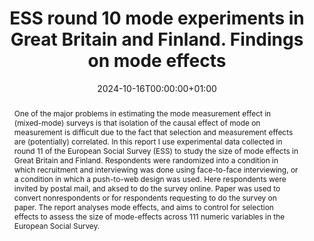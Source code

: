 ---
# Documentation: https://sourcethemes.com/academic/docs/managing-content/

title: "ESS round 10 mode experiments in Great Britain and Finland.
Findings on mode effects"
authors: [Lugtig, P.]
date: 2024-10-16T00:00:00+01:00
doi: ""

# Schedule page publish date (NOT publication's date).
publishDate:

# Publication type.
# Legend: 0 = Uncategorized; 1 = Conference paper; 2 = Journal article;
# 3 = Preprint / Working Paper; 4 = Report; 5 = Book; 6 = Book section;
# 7 = Thesis; 8 = Patent
publication_types: ["4"]

# Publication name and optional abbreviated publication name.
publication: "ESS methodological reports 2024"
publication_short: 
abstract: "One of the major problems in estimating the mode measurement effect in (mixed-mode) surveys is that isolation of the causal effect of mode on measurement is difficult due to the fact that selection and measurement effects are (potentially) correlated. In this report I use experimental data collected in round 11 of the European Social Survey (ESS) to study the size of mode effects in Great Britain and Finland. Respondents were randomized into a condition in which recruitment and interviewing was done using face-to-face interviewing, or a condition in which a push-to-web design was used. Here respondents were invited by postal mail, and aksed to do the survey online. Paper was used to convert nonrespondents or for respondents requesting to do the survey on paper.
The report analyses mode effects, and aims to control for selection effects to assess the size of mode-effects across 111 numeric variables in the European Social Survey."

# Summary. An optional shortened abstract.
summary: 
tags: [mode-effects, mixed-mode survey, European Social Survey, experiment, selection effects, mode measurement effect]
categories: []
featured: false

# Custom links (optional).
#   Uncomment and edit lines below to show custom links.
# links:
# - name: Follow
#   url: https://twitter.com
#   icon_pack: fab
#   icon: twitter

url_pdf: "https://www.europeansocialsurvey.org/sites/default/files/2024-10/round-10-experimental-comparison-final.pdf"
url_code: 
url_dataset:
url_poster:
url_project: 
url_slides:
url_source:
url_video:

# Featured image
# To use, add an image named `featured.jpg/png` to your page's folder. 
# Focal points: Smart, Center, TopLeft, Top, TopRight, Left, Right, BottomLeft, Bottom, BottomRight.
image:
  caption: ""
  focal_point: ""
  preview_only: false

# Associated Projects (optional).
#   Associate this publication with one or more of your projects.
#   Simply enter your project's folder or file name without extension.
#   E.g. `internal-project` references `content/project/internal-project/index.md`.
#   Otherwise, set `projects: []`.
projects: []

# Slides (optional).
#   Associate this publication with Markdown slides.
#   Simply enter your slide deck's filename without extension.
#   E.g. `slides: "example"` references `content/slides/example/index.md`.
#   Otherwise, set `slides: ""`.
slides: ""
---